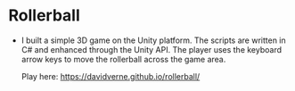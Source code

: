 # Rollerball

- I built a simple 3D game on the Unity platform.
  The scripts are written in C# and enhanced through
  the Unity API. The player uses the keyboard arrow keys to move 
  the rollerball across the game area. 
  
  Play here: https://davidverne.github.io/rollerball/
